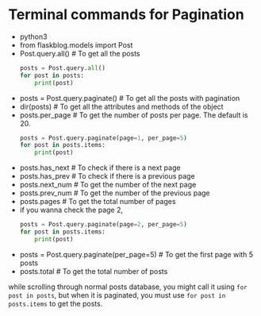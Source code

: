 # Terminal commands for Pagination

- python3
- from flaskblog.models import Post
- Post.query.all() # To get all the posts
    ```python
    posts = Post.query.all()
    for post in posts:
        print(post)
    ```
- posts = Post.query.paginate() # To get all the posts with pagination
- dir(posts) # To get all the attributes and methods of the object
- posts.per_page # To get the number of posts per page. The default is 20.
    ```python
    posts = Post.query.paginate(page=1, per_page=5)
    for post in posts.items:
        print(post)
    ```
- posts.has_next # To check if there is a next page
- posts.has_prev # To check if there is a previous page
- posts.next_num # To get the number of the next page
- posts.prev_num # To get the number of the previous page
- posts.pages # To get the total number of pages
- if you wanna check the page 2,
    ```python
    posts = Post.query.paginate(page=2, per_page=5)
    for post in posts.items:
        print(post)
    ```
- posts = Post.query.paginate(per_page=5) # To get the first page with 5 posts
- posts.total # To get the total number of posts

while scrolling through normal posts database, you might call it using `for post in posts`, but when it is paginated, you must use `for post in posts.items` to get the posts.

